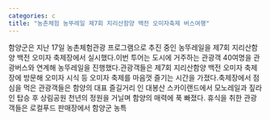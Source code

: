 ```yaml
---
categories: c
title: "농촌체험 농뚜레일 제7회 지리산함양 백전 오미자축제 버스여행"
---
```

함양군은 지난 17일 농촌체험관광 프로그램으로 추진 중인 농뚜레일을 제7회 지리산함양 백전 오미자 축제장에서 실시했다.이번 투어는 도시에 거주하는 관광객 40여명을 관광버스와 연계해 농뚜레일을 진행했다.관광객들은 제7회 지리산함양 백전 오미자 축제장에 방문해 오미자 시식 등 오미자 축제를 마음껏 즐기는 시간을 가졌다.축제장에서 점심을 먹은 관광객들은 함양의 대표 즐길거리 인 대봉산 스카이랜드에서 모노레일과 짚라인 탑승 후 상림공원 천년의 정원을 거닐며 함양의 매력에 푹 빠졌다. 휴식을 취한 관광객들은 로컬푸드 판매장에서 함양군 농특